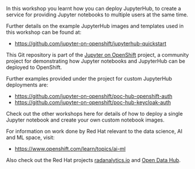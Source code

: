In this workshop you learnt how you can deploy JupyterHub, to create a service for providing Jupyter notebooks to multiple users at the same time.

Further details on the example JupyterHub images and templates used in this workshop can be found at:

* https://github.com/jupyter-on-openshift/jupyterhub-quickstart

This Git repository is part of the [Jupyter on OpenShift](https://github.com/jupyter-on-openshift) project, a community project for demonstrating how Jupyter notebooks and JupyterHub can be deployed to OpenShift.

Further examples provided under the project for custom JupyterHub deployments are:

* https://github.com/jupyter-on-openshift/poc-hub-openshift-auth
* https://github.com/jupyter-on-openshift/poc-hub-keycloak-auth

Check out the other workshops here for details of how to deploy a single Jupyter notebook and create your own custom notebook images.

For information on work done by Red Hat relevant to the data science, AI and ML space, visit:

* https://www.openshift.com/learn/topics/ai-ml

Also check out the Red Hat projects [radanalytics.io](https://radanalytics.io/) and [Open Data Hub](https://opendatahub.io/).
